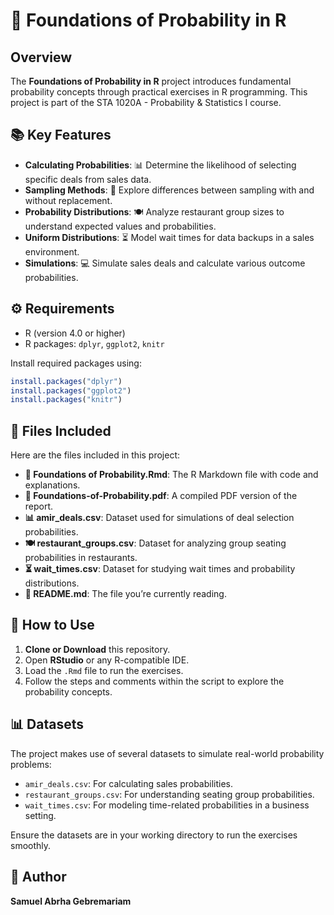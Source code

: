 # 🎲 Foundations of Probability in R

## Overview
The **Foundations of Probability in R** project introduces fundamental probability concepts through practical exercises in R programming. This project is part of the STA 1020A - Probability & Statistics I course.

## 📚 Key Features
- **Calculating Probabilities**: 📊 Determine the likelihood of selecting specific deals from sales data.
- **Sampling Methods**: 🎯 Explore differences between sampling with and without replacement.
- **Probability Distributions**: 🍽 Analyze restaurant group sizes to understand expected values and probabilities.
- **Uniform Distributions**: ⏳ Model wait times for data backups in a sales environment.
- **Simulations**: 💻 Simulate sales deals and calculate various outcome probabilities.

## ⚙️ Requirements
- R (version 4.0 or higher)
- R packages: `dplyr`, `ggplot2`, `knitr`

Install required packages using:
```R
install.packages("dplyr")
install.packages("ggplot2")
install.packages("knitr")
```

## 📂 Files Included
Here are the files included in this project:

- **📄 Foundations of Probability.Rmd**: The R Markdown file with code and explanations.
- **📑 Foundations-of-Probability.pdf**: A compiled PDF version of the report.
- **📊 amir_deals.csv**: Dataset used for simulations of deal selection probabilities.
- **🍽 restaurant_groups.csv**: Dataset for analyzing group seating probabilities in restaurants.
- **⏳ wait_times.csv**: Dataset for studying wait times and probability distributions.
- **📝 README.md**: The file you’re currently reading.

## 🚀 How to Use
1. **Clone or Download** this repository.
2. Open **RStudio** or any R-compatible IDE.
3. Load the `.Rmd` file to run the exercises.
4. Follow the steps and comments within the script to explore the probability concepts.

## 📊 Datasets
The project makes use of several datasets to simulate real-world probability problems:
- `amir_deals.csv`: For calculating sales probabilities.
- `restaurant_groups.csv`: For understanding seating group probabilities.
- `wait_times.csv`: For modeling time-related probabilities in a business setting.

Ensure the datasets are in your working directory to run the exercises smoothly.

## 🙋 Author
**Samuel Abrha Gebremariam**
